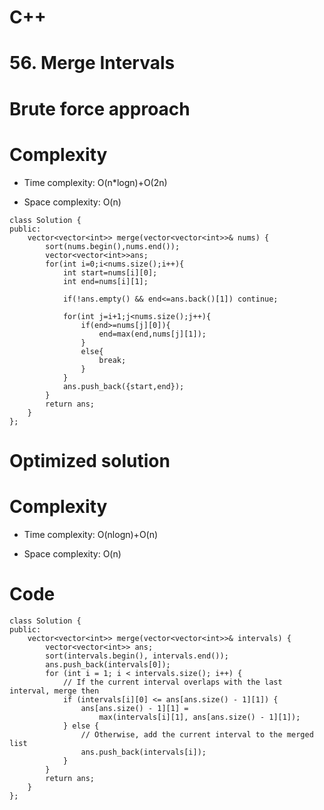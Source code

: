 # C++
# 56. Merge Intervals
# Brute force approach

# Complexity
- Time complexity: O(n*logn)+O(2n)
<!-- Add your time complexity here, e.g. $$O(n)$$ -->

- Space complexity: O(n)
<!-- Add your space complexity here, e.g. $$O(n)$$ -->

```
class Solution {
public:
    vector<vector<int>> merge(vector<vector<int>>& nums) {
        sort(nums.begin(),nums.end());
        vector<vector<int>>ans;
        for(int i=0;i<nums.size();i++){
            int start=nums[i][0];
            int end=nums[i][1];

            if(!ans.empty() && end<=ans.back()[1]) continue;

            for(int j=i+1;j<nums.size();j++){
                if(end>=nums[j][0]){
                    end=max(end,nums[j][1]);
                }
                else{
                    break;
                }
            }
            ans.push_back({start,end});
        }
        return ans;
    }
};
```
# Optimized solution

# Complexity
- Time complexity: O(nlogn)+O(n)
<!-- Add your time complexity here, e.g. $$O(n)$$ -->

- Space complexity: O(n)
<!-- Add your space complexity here, e.g. $$O(n)$$ -->
# Code
```
class Solution {
public:
    vector<vector<int>> merge(vector<vector<int>>& intervals) {
        vector<vector<int>> ans;
        sort(intervals.begin(), intervals.end());
        ans.push_back(intervals[0]);
        for (int i = 1; i < intervals.size(); i++) {
            // If the current interval overlaps with the last interval, merge then
            if (intervals[i][0] <= ans[ans.size() - 1][1]) {
                ans[ans.size() - 1][1] =
                    max(intervals[i][1], ans[ans.size() - 1][1]);
            } else {
                // Otherwise, add the current interval to the merged list
                ans.push_back(intervals[i]);
            }
        }
        return ans;
    }
};
```
